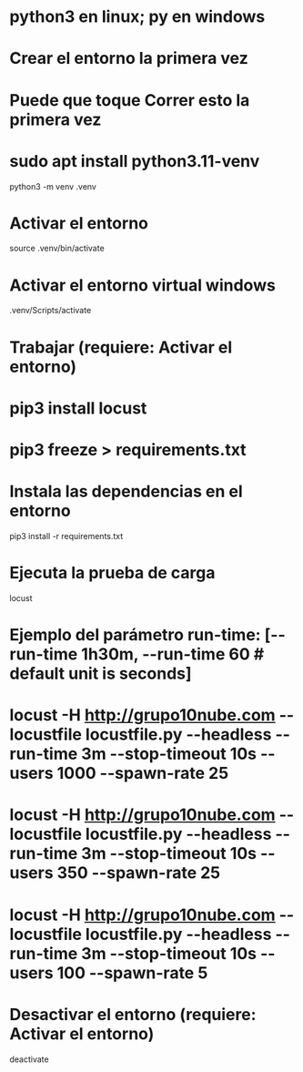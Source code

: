# python3 en linux; py en windows

# Crear el entorno la primera vez
# Puede que toque Correr esto la primera vez 
# sudo apt install python3.11-venv
python3 -m venv .venv

# Activar el entorno
source .venv/bin/activate
# Activar el entorno virtual windows
.venv/Scripts/activate

# Trabajar (requiere: Activar el entorno)
# pip3 install locust
# pip3 freeze > requirements.txt
# Instala las dependencias en el entorno
pip3 install -r requirements.txt
# Ejecuta la prueba de carga
locust
# Ejemplo del parámetro run-time: [--run-time 1h30m, --run-time 60 # default unit is seconds]

# locust -H http://grupo10nube.com --locustfile locustfile.py --headless --run-time 3m --stop-timeout 10s --users 1000 --spawn-rate 25
# locust -H http://grupo10nube.com --locustfile locustfile.py --headless --run-time 3m --stop-timeout 10s --users 350 --spawn-rate 25
# locust -H http://grupo10nube.com --locustfile locustfile.py --headless --run-time 3m --stop-timeout 10s --users 100 --spawn-rate 5

# Desactivar el entorno (requiere: Activar el entorno)
deactivate